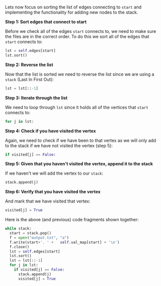 <!---title{print_ordered_file_structure() Function Part 2 Explained}--->

<!--badges={Python:18,Algorithms:18}-->

<!--concepts={directedGraphs, introToGraphs, useOfGraphs, Depth First Search (DFS), Stack Manipulation}-->

Lets now focus on sorting the list of edges connecting to `start` and implementing the functionality for adding new nodes to the stack.

**Step 1: Sort edges that connect to start**

Before we check all of the edges `start` connects to, we need to make sure the files are in the correct order. To do this we sort all of the edges that `start` connects to:

```python
lst = self.edges[start]
lst.sort()
```
**Step 2: Reverse the list**

Now that the list is sorted we need to reverse the list since we are using a `stack` (Last In First Out):

```python
lst = lst[::-1]
```
**Step 3: Iterate through the list**

We need to loop through `lst` since it holds all of the vertices that `start` connects to:

```python
for j in lst:
```
**Step 4: Check if you have visited the vertex**

Again, we need to check if we have been to that vertex as we will only add to the stack if we have not visited the vertex (step 5):

```python
if visited[j] == False: 
```
**Step 5: Given that you haven't visited the vertex, append it to the stack**

If we haven't we will add the vertex to our `stack`:

```python
stack.append(j)
```
**Step 6: Verify that you have visited the vertex**

And mark that we have visited that vertex:

```python
visited[j] = True
```

Here is the above (and previous) code fragments shown together:

```python
while stack:
  start = stack.pop()
  f = open("output.txt", "a")
  f.write(start+'. ' +   self.val_map[start] + '\n')
  f.close()
  lst = self.edges[start]
  lst.sort()
  lst = lst[::-1]
  for j in lst:
    if visited[j] == False: 
      stack.append(j)
      visited[j] = True
```

